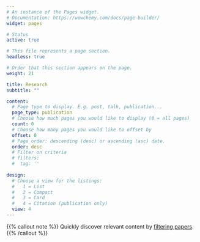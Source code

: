```yaml
---
# An instance of the Pages widget.
# Documentation: https://wowchemy.com/docs/page-builder/
widget: pages

# Status
active: true

# This file represents a page section.
headless: true

# Order that this section appears on the page.
weight: 21

title: Research
subtitle: ""

content:
  # Page type to display. E.g. post, talk, publication...
  page_type: publication
  # Choose how much pages you would like to display (0 = all pages)
  count: 0
  # Choose how many pages you would like to offset by
  offset: 0
  # Page order: descending (desc) or ascending (asc) date.
  order: desc
  # Filter on criteria
  # filters:
  #  tag: ''
    
design:
  # Choose a view for the listings:
  #   1 = List
  #   2 = Compact
  #   3 = Card
  #   4 = Citation (publication only)
  view: 4
---
```


{{% callout note %}}
Quickly discover relevant content by [filtering papers](./working-paper/).
{{% /callout %}}

